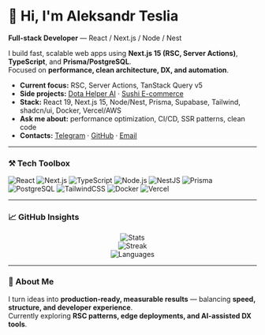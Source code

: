 # 👋 Hi, I'm Aleksandr Teslia  
**Full-stack Developer** — React / Next.js / Node / Nest  

I build fast, scalable web apps using **Next.js 15 (RSC, Server Actions)**, **TypeScript**, and **Prisma/PostgreSQL**.  
Focused on **performance, clean architecture, DX, and automation**.

- **Current focus:** RSC, Server Actions, TanStack Query v5  
- **Side projects:** [Dota Helper AI](https://github.com/puffynNeroun/dota--helper) · [Sushi E-commerce](https://github.com/puffynNeroun/sushi-store)  
- **Stack:** React 19, Next.js 15, Node/Nest, Prisma, Supabase, Tailwind, shadcn/ui, Docker, Vercel/AWS  
- **Ask me about:** performance optimization, CI/CD, SSR patterns, clean code  
- **Contacts:** [Telegram](https://t.me/lilerrpamp) · [GitHub](https://github.com/puffynNeroun) · [Email](mailto:rememberfox00@gmail.com)

---

### ⚒️ Tech Toolbox
![React](https://img.shields.io/badge/-React-0A1A2F?style=flat&logo=react&logoColor=61DAFB)
![Next.js](https://img.shields.io/badge/-Next.js-0A1A2F?style=flat&logo=nextdotjs)
![TypeScript](https://img.shields.io/badge/-TypeScript-0A1A2F?style=flat&logo=typescript)
![Node.js](https://img.shields.io/badge/-Node.js-0A1A2F?style=flat&logo=node.js)
![NestJS](https://img.shields.io/badge/-NestJS-0A1A2F?style=flat&logo=nestjs)
![Prisma](https://img.shields.io/badge/-Prisma-0A1A2F?style=flat&logo=prisma)
![PostgreSQL](https://img.shields.io/badge/-PostgreSQL-0A1A2F?style=flat&logo=postgresql)
![TailwindCSS](https://img.shields.io/badge/-TailwindCSS-0A1A2F?style=flat&logo=tailwindcss)
![Docker](https://img.shields.io/badge/-Docker-0A1A2F?style=flat&logo=docker)
![Vercel](https://img.shields.io/badge/-Vercel-0A1A2F?style=flat&logo=vercel)

---

### 📈 GitHub Insights  

<div align="center">
  
![Stats](https://github-readme-stats.vercel.app/api?username=puffynNeroun&show_icons=true&theme=github_dark&hide_border=true&count_private=true&include_all_commits=true&rank_icon=github&custom_title=Aleksandr%27s%20GitHub%20Stats)  
![Streak](https://streak-stats.demolab.com?user=puffynNeroun&theme=github-dark&hide_border=true&date_format=%5BY%20%5DM%20j)  
![Languages](https://github-readme-stats.vercel.app/api/top-langs/?username=puffynNeroun&layout=compact&theme=github_dark&hide_border=true&langs_count=8)

</div>

---

### 🧭 About Me  
I turn ideas into **production-ready, measurable results** — balancing **speed, structure, and developer experience**.  
Currently exploring **RSC patterns, edge deployments, and AI-assisted DX tools**.
